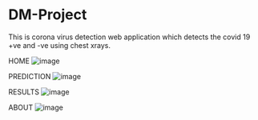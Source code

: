 # DM-Project
  This is corona virus detection web application which detects the covid 19 +ve and -ve using chest xrays.

HOME
![image](https://user-images.githubusercontent.com/107601707/207250905-972dd646-45b1-44f0-b9a9-4a09ea6d8b4b.png)

PREDICTION
![image](https://user-images.githubusercontent.com/107601707/207250926-854e784c-cda6-49ad-81d3-871781f2ef73.png)

RESULTS
![image](https://user-images.githubusercontent.com/107601707/207251630-a9ddba6e-0893-427e-a673-0f6715b88ded.png)

ABOUT
![image](https://user-images.githubusercontent.com/107601707/207250981-390bee47-f763-4926-b319-861f3dac37a6.png)
